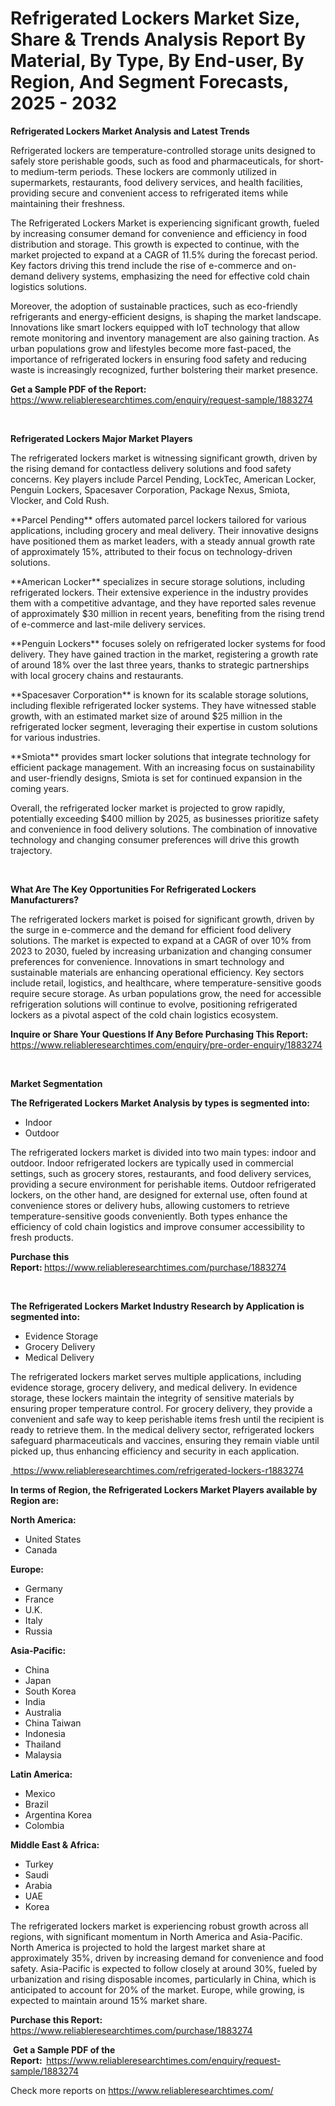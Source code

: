 <p><h1>Refrigerated Lockers Market Size, Share & Trends Analysis Report By Material, By Type, By End-user, By Region, And Segment Forecasts, 2025 - 2032</h1></p><p><strong>Refrigerated Lockers Market Analysis and Latest Trends</strong></p>
<p><p>Refrigerated lockers are temperature-controlled storage units designed to safely store perishable goods, such as food and pharmaceuticals, for short- to medium-term periods. These lockers are commonly utilized in supermarkets, restaurants, food delivery services, and health facilities, providing secure and convenient access to refrigerated items while maintaining their freshness.</p><p>The Refrigerated Lockers Market is experiencing significant growth, fueled by increasing consumer demand for convenience and efficiency in food distribution and storage. This growth is expected to continue, with the market projected to expand at a CAGR of 11.5% during the forecast period. Key factors driving this trend include the rise of e-commerce and on-demand delivery systems, emphasizing the need for effective cold chain logistics solutions. </p><p>Moreover, the adoption of sustainable practices, such as eco-friendly refrigerants and energy-efficient designs, is shaping the market landscape. Innovations like smart lockers equipped with IoT technology that allow remote monitoring and inventory management are also gaining traction. As urban populations grow and lifestyles become more fast-paced, the importance of refrigerated lockers in ensuring food safety and reducing waste is increasingly recognized, further bolstering their market presence.</p></p>
<p><strong>Get a Sample PDF of the Report:&nbsp;</strong> <a href="https://www.reliableresearchtimes.com/enquiry/request-sample/1883274?utm_campaign=2186&utm_medium=2&utm_source=Github&utm_content=ia&utm_term=11042025&utm_id=refrigerated-lockers">https://www.reliableresearchtimes.com/enquiry/request-sample/1883274</a></p>
<p>&nbsp;</p>
<p><strong>Refrigerated Lockers Major Market Players</strong></p>
<p><p>The refrigerated lockers market is witnessing significant growth, driven by the rising demand for contactless delivery solutions and food safety concerns. Key players include Parcel Pending, LockTec, American Locker, Penguin Lockers, Spacesaver Corporation, Package Nexus, Smiota, Vlocker, and Cold Rush.</p><p>**Parcel Pending** offers automated parcel lockers tailored for various applications, including grocery and meal delivery. Their innovative designs have positioned them as market leaders, with a steady annual growth rate of approximately 15%, attributed to their focus on technology-driven solutions.</p><p>**American Locker** specializes in secure storage solutions, including refrigerated lockers. Their extensive experience in the industry provides them with a competitive advantage, and they have reported sales revenue of approximately $30 million in recent years, benefiting from the rising trend of e-commerce and last-mile delivery services.</p><p>**Penguin Lockers** focuses solely on refrigerated locker systems for food delivery. They have gained traction in the market, registering a growth rate of around 18% over the last three years, thanks to strategic partnerships with local grocery chains and restaurants.</p><p>**Spacesaver Corporation** is known for its scalable storage solutions, including flexible refrigerated locker systems. They have witnessed stable growth, with an estimated market size of around $25 million in the refrigerated locker segment, leveraging their expertise in custom solutions for various industries.</p><p>**Smiota** provides smart locker solutions that integrate technology for efficient package management. With an increasing focus on sustainability and user-friendly designs, Smiota is set for continued expansion in the coming years.</p><p>Overall, the refrigerated locker market is projected to grow rapidly, potentially exceeding $400 million by 2025, as businesses prioritize safety and convenience in food delivery solutions. The combination of innovative technology and changing consumer preferences will drive this growth trajectory.</p></p>
<p>&nbsp;</p>
<p><strong>What Are The Key Opportunities For Refrigerated Lockers Manufacturers?</strong></p>
<p><p>The refrigerated lockers market is poised for significant growth, driven by the surge in e-commerce and the demand for efficient food delivery solutions. The market is expected to expand at a CAGR of over 10% from 2023 to 2030, fueled by increasing urbanization and changing consumer preferences for convenience. Innovations in smart technology and sustainable materials are enhancing operational efficiency. Key sectors include retail, logistics, and healthcare, where temperature-sensitive goods require secure storage. As urban populations grow, the need for accessible refrigeration solutions will continue to evolve, positioning refrigerated lockers as a pivotal aspect of the cold chain logistics ecosystem.</p></p>
<p><strong>Inquire or Share Your Questions If Any Before Purchasing This Report:</strong> <a href="https://www.reliableresearchtimes.com/enquiry/pre-order-enquiry/1883274?utm_campaign=2186&utm_medium=2&utm_source=Github&utm_content=ia&utm_term=11042025&utm_id=refrigerated-lockers">https://www.reliableresearchtimes.com/enquiry/pre-order-enquiry/1883274</a></p>
<p>&nbsp;</p>
<p><strong>Market Segmentation</strong></p>
<p><strong>The Refrigerated Lockers Market Analysis by types is segmented into:</strong></p>
<p><ul><li>Indoor</li><li>Outdoor</li></ul></p>
<p><p>The refrigerated lockers market is divided into two main types: indoor and outdoor. Indoor refrigerated lockers are typically used in commercial settings, such as grocery stores, restaurants, and food delivery services, providing a secure environment for perishable items. Outdoor refrigerated lockers, on the other hand, are designed for external use, often found at convenience stores or delivery hubs, allowing customers to retrieve temperature-sensitive goods conveniently. Both types enhance the efficiency of cold chain logistics and improve consumer accessibility to fresh products.</p></p>
<p><strong>Purchase this Report:&nbsp;</strong><a href="https://www.reliableresearchtimes.com/purchase/1883274?utm_campaign=2186&utm_medium=2&utm_source=Github&utm_content=ia&utm_term=11042025&utm_id=refrigerated-lockers">https://www.reliableresearchtimes.com/purchase/1883274</a></p>
<p>&nbsp;</p>
<p><strong>The Refrigerated Lockers Market Industry Research by Application is segmented into:</strong></p>
<p><ul><li>Evidence Storage</li><li>Grocery Delivery</li><li>Medical Delivery</li></ul></p>
<p><p>The refrigerated lockers market serves multiple applications, including evidence storage, grocery delivery, and medical delivery. In evidence storage, these lockers maintain the integrity of sensitive materials by ensuring proper temperature control. For grocery delivery, they provide a convenient and safe way to keep perishable items fresh until the recipient is ready to retrieve them. In the medical delivery sector, refrigerated lockers safeguard pharmaceuticals and vaccines, ensuring they remain viable until picked up, thus enhancing efficiency and security in each application.</p></p>
<p><a href="https://www.reliableresearchtimes.com/refrigerated-lockers-r1883274?utm_campaign=2186&utm_medium=2&utm_source=Github&utm_content=ia&utm_term=11042025&utm_id=refrigerated-lockers">&nbsp;https://www.reliableresearchtimes.com/refrigerated-lockers-r1883274</a></p>
<p><strong>In terms of Region, the Refrigerated Lockers Market Players available by Region are:</strong></p>
<p>
    <p> <strong> North America: </strong>
        <ul>
            <li>United States</li>
            <li>Canada</li>
        </ul>
        </p> 
    <p> <strong> Europe: </strong>
        <ul>
            <li>Germany</li>
            <li>France</li>
            <li>U.K.</li>
            <li>Italy</li>
            <li>Russia</li>
        </ul>
        </p> 
    <p> <strong> Asia-Pacific: </strong>
        <ul>
            <li>China</li>
            <li>Japan</li>
            <li>South Korea</li>
            <li>India</li>
            <li>Australia</li>
            <li>China Taiwan</li>
            <li>Indonesia</li>
            <li>Thailand</li>
            <li>Malaysia</li>
        </ul>
        </p> 
    <p> <strong> Latin America: </strong>
        <ul>
            <li>Mexico</li>
            <li>Brazil</li>
            <li>Argentina Korea</li>
            <li>Colombia</li>
        </ul>
        </p> 
    <p> <strong> Middle East & Africa: </strong>
        <ul>
            <li>Turkey</li>
            <li>Saudi</li>
            <li>Arabia</li>
            <li>UAE</li>
            <li>Korea</li>
        </ul>
    </p>
    </p>
<p><p>The refrigerated lockers market is experiencing robust growth across all regions, with significant momentum in North America and Asia-Pacific. North America is projected to hold the largest market share at approximately 35%, driven by increasing demand for convenience and food safety. Asia-Pacific is expected to follow closely at around 30%, fueled by urbanization and rising disposable incomes, particularly in China, which is anticipated to account for 20% of the market. Europe, while growing, is expected to maintain around 15% market share.</p></p>
<p><strong>Purchase this Report: </strong><a href="https://www.reliableresearchtimes.com/purchase/1883274?utm_campaign=2186&utm_medium=2&utm_source=Github&utm_content=ia&utm_term=11042025&utm_id=refrigerated-lockers">https://www.reliableresearchtimes.com/purchase/1883274</a></p>
<p>&nbsp;<strong>Get a Sample PDF of the Report:&nbsp;&nbsp;</strong><a href="https://www.reliableresearchtimes.com/enquiry/request-sample/1883274?utm_campaign=2186&utm_medium=2&utm_source=Github&utm_content=ia&utm_term=11042025&utm_id=refrigerated-lockers">https://www.reliableresearchtimes.com/enquiry/request-sample/1883274</a></p>
<p><strong></strong></p>
<p>Check more reports on <a href="https://www.reliableresearchtimes.com/?utm_campaign=2186&utm_medium=2&utm_source=Github&utm_content=ia&utm_term=11042025&utm_id=refrigerated-lockers">https://www.reliableresearchtimes.com/</a></p>